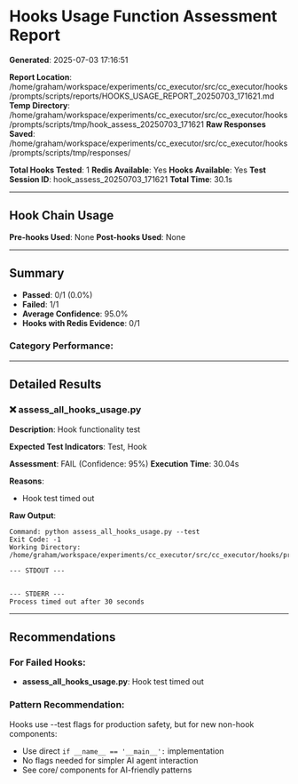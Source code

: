 # Hooks Usage Function Assessment Report

**Generated**: 2025-07-03 17:16:51

**Report Location**: /home/graham/workspace/experiments/cc_executor/src/cc_executor/hooks/prompts/scripts/reports/HOOKS_USAGE_REPORT_20250703_171621.md
**Temp Directory**: /home/graham/workspace/experiments/cc_executor/src/cc_executor/hooks/prompts/scripts/tmp/hook_assess_20250703_171621
**Raw Responses Saved**: /home/graham/workspace/experiments/cc_executor/src/cc_executor/hooks/prompts/scripts/tmp/responses/

**Total Hooks Tested**: 1
**Redis Available**: Yes
**Hooks Available**: Yes
**Test Session ID**: hook_assess_20250703_171621
**Total Time**: 30.1s

---

## Hook Chain Usage

**Pre-hooks Used**: None
**Post-hooks Used**: None

---

## Summary

- **Passed**: 0/1 (0.0%)
- **Failed**: 1/1
- **Average Confidence**: 95.0%
- **Hooks with Redis Evidence**: 0/1


### Category Performance:


---

## Detailed Results

### ❌ assess_all_hooks_usage.py

**Description**: Hook functionality test

**Expected Test Indicators**: Test, Hook

**Assessment**: FAIL (Confidence: 95%)
**Execution Time**: 30.04s

**Reasons**:

- Hook test timed out

**Raw Output**:
```
Command: python assess_all_hooks_usage.py --test
Exit Code: -1
Working Directory: /home/graham/workspace/experiments/cc_executor/src/cc_executor/hooks/prompts/scripts/tmp/hook_assess_20250703_171621

--- STDOUT ---


--- STDERR ---
Process timed out after 30 seconds
```

---

## Recommendations

### For Failed Hooks:

- **assess_all_hooks_usage.py**: Hook test timed out

### Pattern Recommendation:
Hooks use --test flags for production safety, but for new non-hook components:
- Use direct `if __name__ == '__main__':` implementation
- No flags needed for simpler AI agent interaction
- See core/ components for AI-friendly patterns